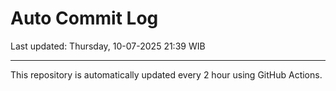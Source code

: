 # Auto Commit Log

Last updated: Thursday, 10-07-2025 21:39 WIB

---

This repository is automatically updated every 2 hour using GitHub Actions.
